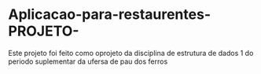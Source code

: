 # Aplicacao-para-restaurentes-PROJETO-
Este projeto foi feito como oprojeto da disciplina de estrutura de dados 1 do periodo suplementar da ufersa de pau dos ferros

